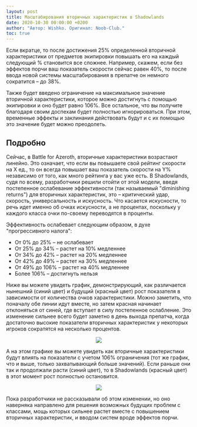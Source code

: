 ```yaml
---
layout: post
title: Масштабирования вторичных характеристик в Shadowlands
date: 2020-10-30 00:00:00 +0200
author: "Автор: Wishko. Оригинал: Noob-Club."
toc: true
---
```


Если вкратце, то после достижения 25% определенной вторичной характеристики от предметов экипировки повышать его на каждый следующий % становится все сложнее. Например, скажем, если без эффектов порчи ваш показатель скорости сейчас равен 40%, то после ввода новой системы масштабирования в препатче он немного сократится – до 38%.

Также будет введено ограничение на максимальное значение вторичной характеристики, которое можно достигнуть с помощью экипировки и оно будет равно 106%. Все остальное, что вы получите благодаря своим доспехам будет полностью игнорироваться. При этом, временные эффекты и заклинания действовать будут и с их помощью это значение будет можно преодолеть.

## Подробно

Сейчас, в Battle for Azeroth, вторичные характеристики возрастают линейно. Это означает, что если вы повышаете свой рейтинг скорости на Х ед., то он всегда повышает ваш показатель скорости на Y% независимо от того, как много рейтинга у вас уже есть. В Shadowlands, судя по всему, разработчики решили отойти от этой модели, введя постепенное ослабевание эффективности (так называемый "diminishing returns") для вторичных характеристик, это – критический удар, скорость, универсальность и искусность. Что касается искусности, то речь идет именно об очках искусности, а не процентах, поскольку у каждого класса очки по-своему переводятся в проценты.

Эффективность ослабевает следующим образом, в духе "прогрессивного налога":
<ul>
     <li>От 0% до 25% – не ослабевает</li>
     <li class="asc-apl" style="display:none;"></li>
     <li>От 25% до 34% – растет на 10% медленнее</li>
     <li class="se-apl" style="display: none;"></li>
     <li>От 34% до 42% – растет на 20% медленнее</li>
     <li class="asc-apl" style="display:none;"></li>
     <li>От 42% до 49% – растет на 30% медленнее</li>
     <li class="se-apl" style="display: none;"></li>
	 <li>От 49% до 106% – растет на 40% медленнее</li>
     <li class="se-apl" style="display: none;"></li>
	 <li>Более 106% – достигнуть нельзя</li>
     <li class="se-apl" style="display: none;"></li>
</ul>

Ниже вы можете увидеть график, демонстрирующий, как различается нынешний (синий цвет) и будущий (красный цвет) рост показателя в зависимости от количества очков характеристики. Можно заметить, что поначалу обе линии идут вместе, но затем красная начинает отклоняться от синей, где вступает в силу постепенное ослабление. Это изменение сильнее всего будет заметно в день выхода препатча, когда достаточно высокие показатели вторичных характеристик у некоторых игроков сократятся на несколько процентов.

<p align="center" width="100%"> <img src="https://wow.zamimg.com/uploads/screenshots/normal/968584.png"> </p>

А на этом графике вы можете увидеть как вторичные характеристики будут влиять на показатели с учетом 106% ограничения (тот же график, что и выше, только захватывающий больше значений). Если раньше они так и продолжали расти (синий цвет), то в Shadowlands (красный цвет) в этот момент рост полностью остановится.

<p align="center" width="100%"> <img src="https://wow.zamimg.com/uploads/screenshots/normal/968585.png"> </p>

Пока разработчики не рассказывали об этом изменении, но оно наверняка направлено для решения возможных будущих проблем с классами, мощь которых сильнее растет вместе с повышением вторичных характеристик, и вводом систем вроде эффектов порчи.